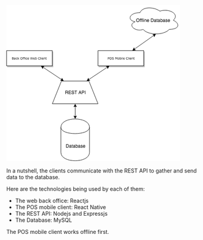 ![SEMA Architecture Diagram][sema-architecture-diagram]

<!-- Images are referenced from here -->
[sema-architecture-diagram]: assets/images/sema-architecture-diagram.png

In a nutshell, the clients communicate with the REST API to gather and send data to the database.

Here are the technologies being used by each of them:

- The web back office: Reactjs
- The POS mobile client: React Native
- The REST API: Nodejs and Expressjs
- The Database: MySQL

The POS mobile client works offline first.